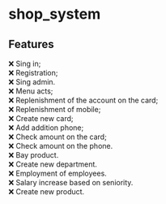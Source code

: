 # shop_system

## Features
:x: ️Sing in;
<br>:x: Registration;
<br>:x: Sing admin.
<br>:x: Menu acts;
<br>:x: Replenishment of the account on the card;
<br>:x: Replenishment of mobile;
<br>:x: Create new card;
<br>:x: Add addition phone;
<br>:x: Check amount on the card;
<br>:x: Check amount on the phone.
<br>:x: Bay product.
<br>:x: Create new department.
<br>:x: Employment of employees.
<br>:x: Salary increase based on seniority.
<br>:x: Create new product.
